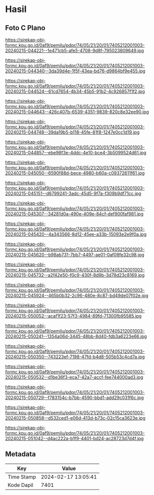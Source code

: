 # Hasil

## Foto C Plano

https://sirekap-obj-formc.kpu.go.id/0af9/pemilu/pdpr/74/05/21/20/01/7405212001003-20240215-044221--1e471cb5-afe5-4708-9d8f-795023809649.jpg

https://sirekap-obj-formc.kpu.go.id/0af9/pemilu/pdpr/74/05/21/20/01/7405212001003-20240215-044340--3da39d4e-1f5f-43ea-bd76-d9864bf9e455.jpg

https://sirekap-obj-formc.kpu.go.id/0af9/pemilu/pdpr/74/05/21/20/01/7405212001003-20240215-044524--61cd7654-4b34-45b5-91b2-4c926857f1f2.jpg

https://sirekap-obj-formc.kpu.go.id/0af9/pemilu/pdpr/74/05/21/20/01/7405212001003-20240215-044643--426c407b-6539-4351-9839-820c8e32ee90.jpg

https://sirekap-obj-formc.kpu.go.id/0af9/pemilu/pdpr/74/05/21/20/01/7405212001003-20240215-044748--39da19b5-b118-45fe-81f8-1247e0cc1d19.jpg

https://sirekap-obj-formc.kpu.go.id/0af9/pemilu/pdpr/74/05/21/20/01/7405212001003-20240215-044857--ebe98f3e-4ddc-4e10-bce4-3b5099524d61.jpg

https://sirekap-obj-formc.kpu.go.id/0af9/pemilu/pdpr/74/05/21/20/01/7405212001003-20240215-045050--6590f88d-bece-4980-b60a-c09372611f61.jpg

https://sirekap-obj-formc.kpu.go.id/0af9/pemilu/pdpr/74/05/21/20/01/7405212001003-20240215-045151--d6799241-3adc-45d5-9f7a-f309b9df71cc.jpg

https://sirekap-obj-formc.kpu.go.id/0af9/pemilu/pdpr/74/05/21/20/01/7405212001003-20240215-045307--34281d0a-490e-409e-84cf-def900faf981.jpg

https://sirekap-obj-formc.kpu.go.id/0af9/pemilu/pdpr/74/05/21/20/01/7405212001003-20240215-045420--4a343566-8d12-45ee-a33b-15093e2e9f0a.jpg

https://sirekap-obj-formc.kpu.go.id/0af9/pemilu/pdpr/74/05/21/20/01/7405212001003-20240215-045620--b98ab731-7bb7-4497-ae01-0af08fe32c98.jpg

https://sirekap-obj-formc.kpu.go.id/0af9/pemilu/pdpr/74/05/21/20/01/7405212001003-20240215-045732--a2f42e50-f0c9-430f-8d9b-3d78d23c8169.jpg

https://sirekap-obj-formc.kpu.go.id/0af9/pemilu/pdpr/74/05/21/20/01/7405212001003-20240215-045924--465b0b32-2c96-480e-8c87-bd49de07f02e.jpg

https://sirekap-obj-formc.kpu.go.id/0af9/pemilu/pdpr/74/05/21/20/01/7405212001003-20240215-050052--acaf1f23-57f3-4984-89fd-71300fb95585.jpg

https://sirekap-obj-formc.kpu.go.id/0af9/pemilu/pdpr/74/05/21/20/01/7405212001003-20240215-050241--1354a06d-3445-48bb-8d40-fdb3a6223e66.jpg

https://sirekap-obj-formc.kpu.go.id/0af9/pemilu/pdpr/74/05/21/20/01/7405212001003-20240215-050350--743223ef-7198-47fd-b4d8-505b53c4cd7a.jpg

https://sirekap-obj-formc.kpu.go.id/0af9/pemilu/pdpr/74/05/21/20/01/7405212001003-20240215-050532--d1be36f3-eca7-42a7-accf-fee744000ad3.jpg

https://sirekap-obj-formc.kpu.go.id/0af9/pemilu/pdpr/74/05/21/20/01/7405212001003-20240215-050729--f783154c-b7bb-4590-bbd1-add29c031f6c.jpg

https://sirekap-obj-formc.kpu.go.id/0af9/pemilu/pdpr/74/05/21/20/01/7405212001003-20240215-050858--d532ced1-e06d-413d-b73c-02c15ca3623e.jpg

https://sirekap-obj-formc.kpu.go.id/0af9/pemilu/pdpr/74/05/21/20/01/7405212001003-20240215-051042--d4ac222a-b1f9-4401-bd24-ac28723d7d4f.jpg


## Metadata

| Key        | Value               |
| ---------- | ------------------- |
| Time Stamp | 2024-02-17 13:05:41 |
| Kode Dapil | 7401                |



